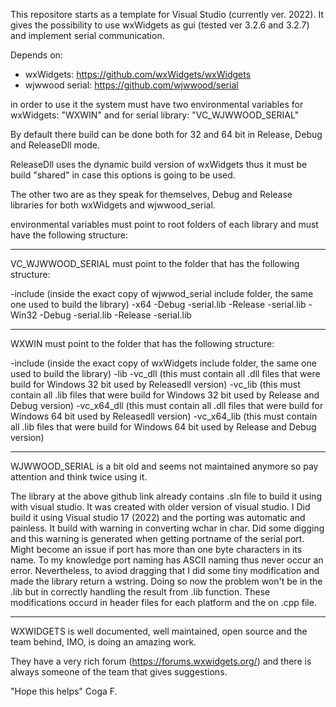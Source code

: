 This repositore starts as a template for Visual Studio (currently ver. 2022). It gives the possibility to use wxWidgets as gui (tested ver 3.2.6 and 3.2.7) and implement serial communication.

Depends on:

- wxWidgets: https://github.com/wxWidgets/wxWidgets
- wjwwood serial: https://github.com/wjwwood/serial


in order to use it the system must have two environmental variables for wxWidgets: "WXWIN" and for serial library: "VC_WJWWOOD_SERIAL"

By default there build can be done both for 32 and 64 bit in Release, Debug and ReleaseDll mode.

ReleaseDll uses the dynamic build version of wxWidgets thus it must be build "shared" in case this options is going to be used.

The other two are as they speak for themselves, Debug and Release libraries for both wxWidgets and wjwwood_serial.

environmental variables must point to root folders of each library and must have the following structure:

---------------------------------------------------------------------------------------------------------------------------------
VC_WJWWOOD_SERIAL must point to the folder that has the following structure:

-include (inside the exact copy of wjwwod_serial include folder, the same one used to build the library)
-x64
  -Debug
    -serial.lib
  -Release
    -serial.lib
-Win32
  -Debug
    -serial.lib
  -Release
    -serial.lib

---------------------------------------------------------------------------------------------------------------------------------
WXWIN must point to the folder that has the following structure:

-include (inside the exact copy of wxWidgets include folder, the same one used to build the library)
-lib
  -vc_dll (this must contain all .dll files that were build for Windows 32 bit used by Releasedll version)
  -vc_lib (this must contain all .lib files that were build for Windows 32 bit used by Release and Debug version)
  -vc_x64_dll (this must contain all .dll files that were build for Windows 64 bit used by Releasedll version)
  -vc_x64_lib (this must contain all .lib files that were build for  Windows 64 bit used by Release and Debug version)

---------------------------------------------------------------------------------------------------------------------------------


WJWWOOD_SERIAL is a bit old and seems not maintained anymore so pay attention and think twice using it.

The library at the above github link already contains .sln file to build it using with visual studio. It was created with older version of visual studio.
I Did build it using Visual studio 17 (2022) and the porting was automatic and painless. It build with warning in converting wchar in char.
Did some digging and this warning is generated when getting portname of the serial port. Might become an issue if port has more than one byte characters in its name.
To my knowledge port naming has ASCII naming thus never occur an error. Nevertheless, to aviod dragging that I did some tiny modification and made the library return a wstring.
Doing so now the problem won't be in the .lib but in correctly handling the result from .lib function. These modifications occurd in header files for each platform and the on .cpp file.

---------------------------------------------------------------------------------------------------------------------------------

WXWIDGETS is well documented, well maintained, open source and the team behind, IMO, is doing an amazing work. 

They have a very rich forum (https://forums.wxwidgets.org/) and there is always someone of the team that gives suggestions.

"Hope this helps"
Coga F.

